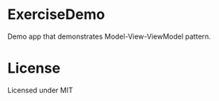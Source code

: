 # ExerciseDemo
Demo app that demonstrates Model-View-ViewModel pattern.
# License
Licensed under MIT
